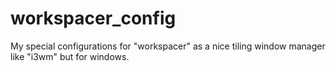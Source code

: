# workspacer_config
My special configurations for "workspacer" as a nice tiling window manager like "i3wm" but for windows.
